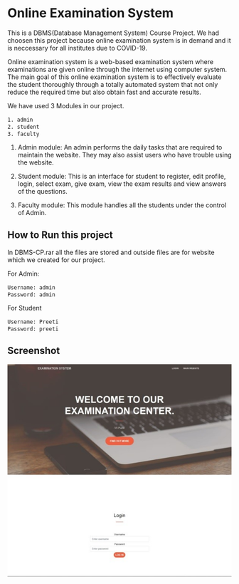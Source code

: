 
# Online Examination System

This is a DBMS(Database Management System) Course Project.
We had choosen this project because online examination system is in demand and it is neccessary for all institutes due to COVID-19.

Online examination system is a web-based examination system where examinations are given online through the internet using computer system.  The  main  goal  of  this  online  examination  system  is  to effectively evaluate the student thoroughly through a totally automated system that not only reduce the required time but also obtain fast and accurate results.  

We have used 3 Modules in our project.

    1. admin
    2. student
    3. faculty

1. Admin module:
        An admin performs the daily tasks that are required to maintain the website. They may also assist users who have trouble using the website.

2. Student module:
            This is an interface for student to register, edit profile, login, select exam, give exam, view the exam results and view answers of the questions.

3. Faculty module:
            This module handles all the students under the control of Admin.




## How to Run this project

In DBMS-CP.rar all the files are stored and outside files are for website which we created for our project.

For Admin:

    Username: admin
    Password: admin
  
For Student

    Username: Preeti
    Password: preeti
    
## Screenshot
![Screenshot](screenshot.jpg)
